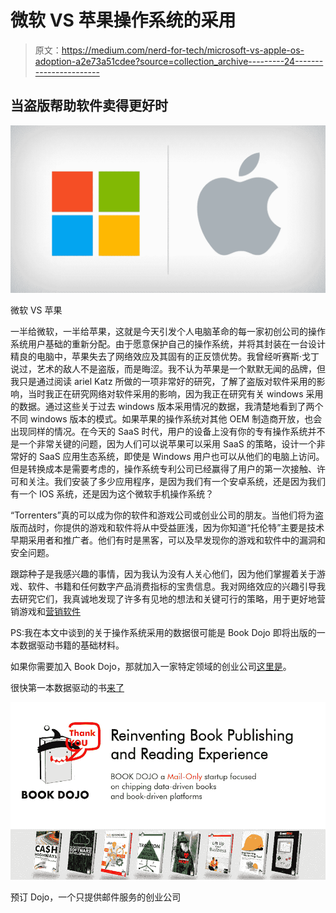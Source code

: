 # 微软 VS 苹果操作系统的采用

> 原文：<https://medium.com/nerd-for-tech/microsoft-vs-apple-os-adoption-a2e73a51cdee?source=collection_archive---------24----------------------->

## 当盗版帮助软件卖得更好时

![](img/4da3b5525397b8726394d53acc5f2ed2.png)

微软 VS 苹果

一半给微软，一半给苹果，这就是今天引发个人电脑革命的每一家初创公司的操作系统用户基础的重新分配。由于愿意保护自己的操作系统，并将其封装在一台设计精良的电脑中，苹果失去了网络效应及其固有的正反馈优势。我曾经听赛斯·戈丁说过，艺术的敌人不是盗版，而是晦涩。我不认为苹果是一个默默无闻的品牌，但我只是通过阅读 ariel Katz 所做的一项非常好的研究，了解了盗版对软件采用的影响，当时我正在研究网络对软件采用的影响，因为我正在研究有关 windows 采用的数据。通过这些关于过去 windows 版本采用情况的数据，我清楚地看到了两个不同 windows 版本的模式。如果苹果的操作系统对其他 OEM 制造商开放，也会出现同样的情况。在今天的 SaaS 时代，用户的设备上没有你的专有操作系统并不是一个非常关键的问题，因为人们可以说苹果可以采用 SaaS 的策略，设计一个非常好的 SaaS 应用生态系统，即使是 Windows 用户也可以从他们的电脑上访问。但是转换成本是需要考虑的，操作系统专利公司已经赢得了用户的第一次接触、许可和关注。我们安装了多少应用程序，是因为我们有一个安卓系统，还是因为我们有一个 IOS 系统，还是因为这个微软手机操作系统？

“Torrenters”真的可以成为你的软件和游戏公司或创业公司的朋友。当他们将为盗版而战时，你提供的游戏和软件将从中受益匪浅，因为你知道“托伦特”主要是技术早期采用者和推广者。他们有时是黑客，可以及早发现你的游戏和软件中的漏洞和安全问题。

跟踪种子是我感兴趣的事情，因为我认为没有人关心他们，因为他们掌握着关于游戏、软件、书籍和任何数字产品消费指标的宝贵信息。我对网络效应的兴趣引导我去研究它们，我真诚地发现了许多有见地的想法和关键可行的策略，用于更好地营销游戏和[营销软件](https://mkrdiop.medium.com/marketing-software-better-f5c80d13b045)

PS:我在本文中谈到的关于操作系统采用的数据很可能是 Book Dojo 即将出版的一本数据驱动书籍的基础材料。

如果你需要加入 Book Dojo，那就加入一家特定领域的创业公司[这里是](http://clickmetertracking.com/kiej)。

很快第一本数据驱动的书[来了](http://clickmetertracking.com/7yyy)

![](img/8b0bd2d95f1affa1626e462c179a8cd1.png)

预订 Dojo，一个只提供邮件服务的创业公司